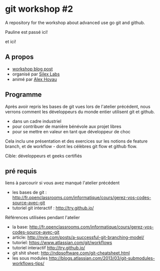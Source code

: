 git workshop #2
==============

A repository for the workshop about advanced use go git and github.

Pauline est passé ici!

et ici!

## A propos

* [workshop blog post](http://www.silexlabs.org/201667/silex/atelier-git-2-utilisation-avancee/)
* organisé par [Silex Labs](http://www.silexlabs.org)
* animé par [Alex Hoyau](http://lexoyo.me)


## Programme

Après avoir repris les bases de git vues lors de l'atelier précédent, nous verrons comment les développeurs du monde entier utilisent git et github.

* dans un cadre industriel
* pour contribuer de manière bénévole aux projet libres
* pour se mettre en valeur en tant que développeur de choc

Cela inclu une présentation et des exercices sur les notions de feature branch, et de workflow - dont les célèbres git flow et github flow.

Cible: développeurs et geeks certifiés

## pré requis

liens à parcourir si vous avez manqué l'atelier précédent

* les bases de git : http://fr.openclassrooms.com/informatique/cours/gerez-vos-codes-source-avec-git
* tutoriel git interactif : http://try.github.io/

Références utilisées pendant l'atelier

* la base: http://fr.openclassrooms.com/informatique/cours/gerez-vos-codes-source-avec-git 
* article: http://nvie.com/posts/a-successful-git-branching-model/
* tutoriel: https://www.atlassian.com/git/workflows
* tutoriel interactif http://try.github.io/ 
* git shit sheet: http://ndpsoftware.com/git-cheatsheet.html 
* les sous modules http://blogs.atlassian.com/2013/03/git-submodules-workflows-tips/ 





